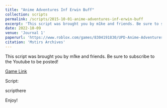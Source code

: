 ```yaml
---
title: "Anime Adventures Inf Erwin Buff"
collection: scripts
permalink: /scripts/2015-10-01-anime-adventures-inf-erwin-buff
excerpt: 'This script was brought you by m1ke and friends. Be sure to subscribe to the Youtube to be posted!'
date: 2022-10-09
venue: 'Journal 1'
paperurl: 'https://www.roblox.com/games/8304191830/UPD-Anime-Adventures'
citation: 'Mstirs Archives'
---
```

This script was brought you by m1ke and friends. Be sure to subscribe to the Youtube to be posted!

[Game Link](https://www.roblox.com/games/8304191830/UPD-Anime-Adventures)

Script:

scripthere

Enjoy!
